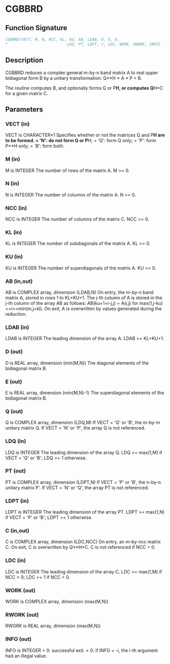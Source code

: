 # CGBBRD

## Function Signature

```fortran
CGBBRD(VECT, M, N, NCC, KL, KU, AB, LDAB, D, E, Q,
*                          LDQ, PT, LDPT, C, LDC, WORK, RWORK, INFO)
```

## Description


 CGBBRD reduces a complex general m-by-n band matrix A to real upper
 bidiagonal form B by a unitary transformation: Q**H * A * P = B.

 The routine computes B, and optionally forms Q or P**H, or computes
 Q**H*C for a given matrix C.

## Parameters

### VECT (in)

VECT is CHARACTER*1 Specifies whether or not the matrices Q and P**H are to be formed. = 'N': do not form Q or P**H; = 'Q': form Q only; = 'P': form P**H only; = 'B': form both.

### M (in)

M is INTEGER The number of rows of the matrix A. M >= 0.

### N (in)

N is INTEGER The number of columns of the matrix A. N >= 0.

### NCC (in)

NCC is INTEGER The number of columns of the matrix C. NCC >= 0.

### KL (in)

KL is INTEGER The number of subdiagonals of the matrix A. KL >= 0.

### KU (in)

KU is INTEGER The number of superdiagonals of the matrix A. KU >= 0.

### AB (in,out)

AB is COMPLEX array, dimension (LDAB,N) On entry, the m-by-n band matrix A, stored in rows 1 to KL+KU+1. The j-th column of A is stored in the j-th column of the array AB as follows: AB(ku+1+i-j,j) = A(i,j) for max(1,j-ku)<=i<=min(m,j+kl). On exit, A is overwritten by values generated during the reduction.

### LDAB (in)

LDAB is INTEGER The leading dimension of the array A. LDAB >= KL+KU+1.

### D (out)

D is REAL array, dimension (min(M,N)) The diagonal elements of the bidiagonal matrix B.

### E (out)

E is REAL array, dimension (min(M,N)-1) The superdiagonal elements of the bidiagonal matrix B.

### Q (out)

Q is COMPLEX array, dimension (LDQ,M) If VECT = 'Q' or 'B', the m-by-m unitary matrix Q. If VECT = 'N' or 'P', the array Q is not referenced.

### LDQ (in)

LDQ is INTEGER The leading dimension of the array Q. LDQ >= max(1,M) if VECT = 'Q' or 'B'; LDQ >= 1 otherwise.

### PT (out)

PT is COMPLEX array, dimension (LDPT,N) If VECT = 'P' or 'B', the n-by-n unitary matrix P'. If VECT = 'N' or 'Q', the array PT is not referenced.

### LDPT (in)

LDPT is INTEGER The leading dimension of the array PT. LDPT >= max(1,N) if VECT = 'P' or 'B'; LDPT >= 1 otherwise.

### C (in,out)

C is COMPLEX array, dimension (LDC,NCC) On entry, an m-by-ncc matrix C. On exit, C is overwritten by Q**H*C. C is not referenced if NCC = 0.

### LDC (in)

LDC is INTEGER The leading dimension of the array C. LDC >= max(1,M) if NCC > 0; LDC >= 1 if NCC = 0.

### WORK (out)

WORK is COMPLEX array, dimension (max(M,N))

### RWORK (out)

RWORK is REAL array, dimension (max(M,N))

### INFO (out)

INFO is INTEGER = 0: successful exit. < 0: if INFO = -i, the i-th argument had an illegal value.

